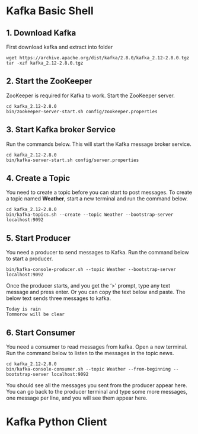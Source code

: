 # Kafka Basic Shell
## 1. Download Kafka
First download kafka and extract into folder
```
wget https://archive.apache.org/dist/kafka/2.8.0/kafka_2.12-2.8.0.tgz
tar -xzf kafka_2.12-2.8.0.tgz
```

## 2. Start the ZooKeeper
ZooKeeper is required for Kafka to work. Start the ZooKeeper server.
```
cd kafka_2.12-2.8.0
bin/zookeeper-server-start.sh config/zookeeper.properties
```

## 3. Start Kafka broker Service
Run the commands below. This will start the Kafka message broker service.
```
cd kafka_2.12-2.8.0
bin/kafka-server-start.sh config/server.properties
```

## 4. Create a Topic
You need to create a topic before you can start to post messages.
To create a topic named **Weather**, start a new terminal and run the command below.
```
cd kafka_2.12-2.8.0
bin/kafka-topics.sh --create --topic Weather --bootstrap-server localhost:9092
```

## 5. Start Producer
You need a producer to send messages to Kafka. Run the command below to start a producer.
```
bin/kafka-console-producer.sh --topic Weather --bootstrap-server localhost:9092
```
Once the producer starts, and you get the ‘>’ prompt, type any text message and press enter. Or you can copy the text below and paste. The below text sends three messages to kafka.
```
Today is rain
Tommorow will be clear
```

## 6. Start Consumer
You need a consumer to read messages from kafka. Open a new terminal.
Run the command below to listen to the messages in the topic news.
```
cd kafka_2.12-2.8.0
bin/kafka-console-consumer.sh --topic Weather --from-beginning --bootstrap-server localhost:9092
```
You should see all the messages you sent from the producer appear here.
You can go back to the producer terminal and type some more messages, one message per line, and you will see them appear here.

# Kafka Python Client
